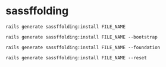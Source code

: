 # sassffolding

`rails generate sassffolding:install FILE_NAME`

`rails generate sassffolding:install FILE_NAME --bootstrap`

`rails generate sassffolding:install FILE_NAME --foundation`

`rails generate sassffolding:install FILE_NAME --reset`